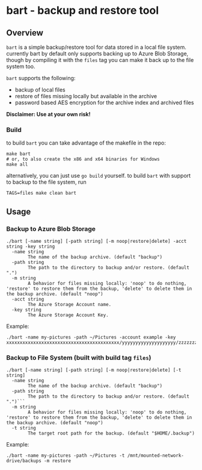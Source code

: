# bart - backup and restore tool

## Overview

`bart` is a simple backup/restore tool for data stored in a local file system. currently bart by default only supports backing up to Azure Blob Storage, though by compiling it with the `files` tag you can make it back up to the file system too.

`bart` supports the following:
* backup of local files
* restore of files missing locally but available in the archive
* password based AES encryption for the archive index and archived files

**Disclaimer: Use at your own risk!**

### Build

to build `bart` you can take advantage of the makefile in the repo:

```
make bart
# or, to also create the x86 and x64 binaries for Windows
make all
```

alternatively, you can just use `go build` yourself. to build `bart` with support to backup to the file system, run

```
TAGS=files make clean bart
```

## Usage

### Backup to Azure Blob Storage

```
./bart [-name string] [-path string] [-m noop|restore|delete] -acct string -key string
  -name string
        The name of the backup archive. (default "backup")
  -path string
        The path to the directory to backup and/or restore. (default ".")
  -m string
        A behavior for files missing locally: 'noop' to do nothing, 'restore' to restore them from the backup, 'delete' to delete them in the backup archive. (default "noop")
  -acct string
        The Azure Storage Account name.
  -key string
        The Azure Storage Account Key.
```
Example:
```
./bart -name my-pictures -path ~/Pictures -account example -key xxxxxxxxxxxxxxxxxxxxxxxxxxxxxxxxxxxxxxxxxx/yyyyyyyyyyyyyyyyyyyy/zzzzzzzzzzzzzzzzzzzzzz==
```

### Backup to File System (built with build tag `files`)

```
./bart [-name string] [-path string] [-m noop|restore|delete] [-t string]
  -name string
        The name of the backup archive. (default "backup")
  -path string
        The path to the directory to backup and/or restore. (default ".")```
  -m string
        A behavior for files missing locally: 'noop' to do nothing, 'restore' to restore them from the backup, 'delete' to delete them in the backup archive. (default "noop")
  -t string
        The target root path for the backup. (default "$HOME/.backup")
```
Example:
```
./bart -name my-pictures -path ~/Pictures -t /mnt/mounted-network-drive/backups -m restore
```
